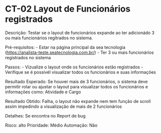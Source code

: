 # CT-02 Layout de Funcionários registrados

Descrição: Testar se o layout de funcionários expande ao ter adicionádo 3 ou mais funcionários regitrados no sistema.

Pré-requisitos:
    - Estar na página principal da sea tecnologia (https://analista-teste.seatecnologia.com.br/)
    - Ter 3 ou mais funcionários registrados no sistema

Passos:
    - Vizualize o layout onde os funcionários estão registrados
    - Verifique se é possivél visualizar todos os funcionãrios e suas informações
    
Resultado Esperado: Se houver mais de 3 funcionários, o sistema deve permitir rolar ou ajustar o layout para visualizar todos os funcionários e informações como: Atividade e Cargo

Resultado Obtido: Falha, o layout não expande nem tem função de scroll assim impedindo a visualização de mais de 2 funcionários

Detalhes: Se encontra no Report de bug

Risco: alto
Prioridade: Médio
Automação: Não